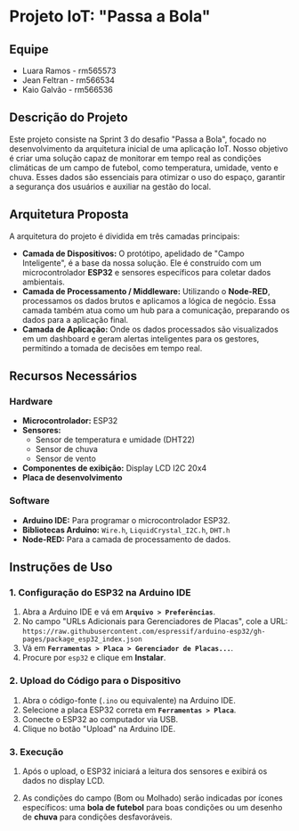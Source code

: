 ﻿# Projeto IoT: "Passa a Bola"

## Equipe 

* Luara Ramos - rm565573
* Jean Feltran - rm566534
* Kaio Galvão - rm566536

## Descrição do Projeto

Este projeto consiste na Sprint 3 do desafio "Passa a Bola", focado no desenvolvimento da arquitetura inicial de uma aplicação IoT. Nosso objetivo é criar uma solução capaz de monitorar em tempo real as condições climáticas de um campo de futebol, como temperatura, umidade, vento e chuva. Esses dados são essenciais para otimizar o uso do espaço, garantir a segurança dos usuários e auxiliar na gestão do local.

## Arquitetura Proposta

A arquitetura do projeto é dividida em três camadas principais:

* **Camada de Dispositivos:** O protótipo, apelidado de "Campo Inteligente", é a base da nossa solução. Ele é construído com um microcontrolador **ESP32** e sensores específicos para coletar dados ambientais.
* **Camada de Processamento / Middleware:** Utilizando o **Node-RED**, processamos os dados brutos e aplicamos a lógica de negócio. Essa camada também atua como um hub para a comunicação, preparando os dados para a aplicação final.
* **Camada de Aplicação:** Onde os dados processados são visualizados em um dashboard e geram alertas inteligentes para os gestores, permitindo a tomada de decisões em tempo real.


## Recursos Necessários

### Hardware

* **Microcontrolador:** ESP32
* **Sensores:**
    * Sensor de temperatura e umidade (DHT22)
    * Sensor de chuva
    * Sensor de vento
* **Componentes de exibição:** Display LCD I2C 20x4
* **Placa de desenvolvimento**

### Software

* **Arduino IDE:** Para programar o microcontrolador ESP32.
* **Bibliotecas Arduino:** `Wire.h`, `LiquidCrystal_I2C.h`, `DHT.h`
* **Node-RED:** Para a camada de processamento de dados.

## Instruções de Uso

### 1. Configuração do ESP32 na Arduino IDE

1.  Abra a Arduino IDE e vá em **`Arquivo > Preferências`**.
2.  No campo "URLs Adicionais para Gerenciadores de Placas", cole a URL: `https://raw.githubusercontent.com/espressif/arduino-esp32/gh-pages/package_esp32_index.json`
3.  Vá em **`Ferramentas > Placa > Gerenciador de Placas...`**.
4.  Procure por `esp32` e clique em **Instalar**.

### 2. Upload do Código para o Dispositivo

1.  Abra o código-fonte (`.ino` ou equivalente) na Arduino IDE.
2.  Selecione a placa ESP32 correta em **`Ferramentas > Placa`**.
3.  Conecte o ESP32 ao computador via USB.
4.  Clique no botão "Upload" na Arduino IDE.

### 3. Execução

1.  Após o upload, o ESP32 iniciará a leitura dos sensores e exibirá os dados no display LCD.

2.  As condições do campo (Bom ou Molhado) serão indicadas por ícones específicos: uma **bola de futebol** para boas condições ou um desenho de **chuva** para condições desfavoráveis.
